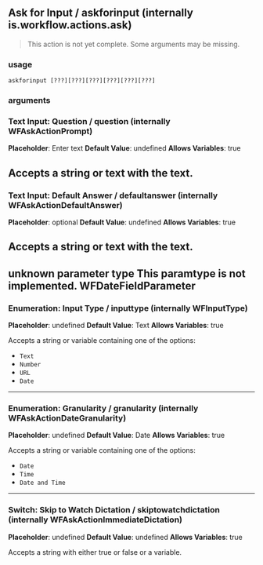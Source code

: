 
## Ask for Input / askforinput (internally is.workflow.actions.ask)

> This action is not yet complete. Some arguments may be missing.

### usage
`askforinput [???][???][???][???][???][???]`

### arguments
### Text Input: Question / question (internally WFAskActionPrompt)
**Placeholder**: Enter text
**Default Value**: undefined
**Allows Variables**: true


Accepts a string 
or text
with the text.
---
### Text Input: Default Answer / defaultanswer (internally WFAskActionDefaultAnswer)
**Placeholder**: optional
**Default Value**: undefined
**Allows Variables**: true


Accepts a string 
or text
with the text.
---
unknown parameter type This paramtype is not implemented. WFDateFieldParameter
---
### Enumeration: Input Type / inputtype (internally WFInputType)
**Placeholder**: undefined
**Default Value**: Text
**Allows Variables**: true


Accepts a string 
or variable
containing one of the options:

- `Text`
- `Number`
- `URL`
- `Date`
---
### Enumeration: Granularity / granularity (internally WFAskActionDateGranularity)
**Placeholder**: undefined
**Default Value**: Date
**Allows Variables**: true


Accepts a string 
or variable
containing one of the options:

- `Date`
- `Time`
- `Date and Time`
---
### Switch: Skip to Watch Dictation / skiptowatchdictation (internally WFAskActionImmediateDictation)
**Placeholder**: undefined
**Default Value**: undefined
**Allows Variables**: true


Accepts a string with either true or false
or a variable.
